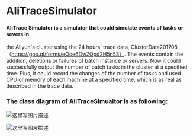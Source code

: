 # AliTraceSimulator
#### AliTrace Simulator is a simulator that could simulate events of tasks or severs in
the Aliyun's cluster using the 24 hours' trace data, ClusterData201708 （https://goo.gl/forms/eOoe6DwZQpd2H5n53）.  The events contain
the addition, deletions or failures of batch instance or servers.
Now it could successfully output the number of batch tasks in the cluster at a specified time. Plus, it could record the changes of 
the number of tasks and used CPU or memory of each machine at a specified time, which is as real as described in the trace data.
### The class diagram of AliTraceSimualtor is as following:

![这里写图片描述](http://7xtc7i.com1.z0.glb.clouddn.com/Snip20171227_2.png)

![这里写图片描述](http://7xtc7i.com1.z0.glb.clouddn.com/Snip20171227_4.png)
